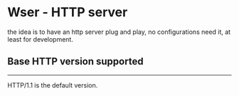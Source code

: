 # Wser - HTTP server 

the idea is to have an http server plug and play, no configurations need it, at least for development.

## Base HTTP version supported
---
HTTP/1.1 is the default version.

